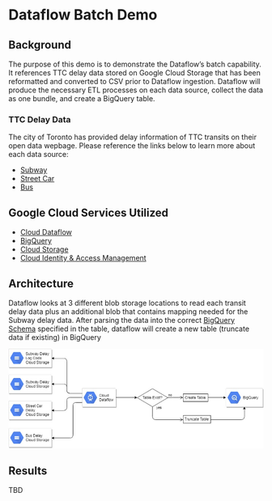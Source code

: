 # Dataflow Batch Demo

## Background

The purpose of this demo is to demonstrate the Dataflow’s batch capability. It references TTC delay data stored on Google Cloud Storage that has been reformatted and converted to CSV prior to Dataflow ingestion.  Dataflow will produce the necessary ETL processes on each data source, collect the data as one bundle, and create a BigQuery table. 

### TTC Delay Data

The city of Toronto has provided delay information of TTC transits on their open data wepbage. Please reference the links below to learn more about each data source:
* [Subway](https://www.toronto.ca/city-government/data-research-maps/open-data/open-data-catalogue/transportation/#917dd033-1fe5-4ba8-04ca-f683eec89761)
* [Street Car](https://www.toronto.ca/city-government/data-research-maps/open-data/open-data-catalogue/transportation/#e8f359f0-2f47-3058-bf64-6ec488de52da)
* [Bus](https://www.toronto.ca/city-government/data-research-maps/open-data/open-data-catalogue/transportation/#bb967f18-8d90-defc-2946-db3543648bd6)

## Google Cloud Services Utilized
* [Cloud Dataflow](https://cloud.google.com/dataflow/)
* [BigQuery](https://cloud.google.com/bigquery/)
* [Cloud Storage](https://cloud.google.com/storage/)
* [Cloud Identity & Access Management](https://cloud.google.com/iam/)

## Architecture

Dataflow looks at 3 different blob storage locations to read each transit delay data plus an additional blob that contains mapping needed for the Subway delay data.  After parsing the data into the correct [BigQuery Schema](src/main/resources/TransitDelaySchema.json) specified in the table, dataflow will create a new table (truncate data if existing) in BigQuery

![alt text](src/main/resources/images/batch-dataflow-demo.jpg)

## Results

TBD